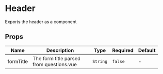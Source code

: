 # Header

Exports the header as a component

## Props

<!-- @vuese:Header:props:start -->
|Name|Description|Type|Required|Default|
|---|---|---|---|---|
|formTitle|The form title parsed from questions.vue|`String`|`false`|-|

<!-- @vuese:Header:props:end -->


